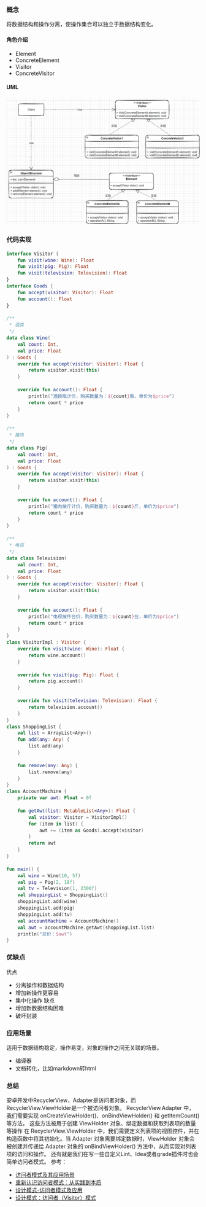 ### 概念

将数据结构和操作分离，使操作集合可以独立于数据结构变化。

#### 角色介绍

- Element
- ConcreteElement
- Visitor
- ConcreteVisitor

#### UML

![](./img/visitor.png)

### 代码实现

```kt
interface Visitor {
    fun visit(wine: Wine): Float
    fun visit(pig: Pig): Float
    fun visit(television: Television): Float
}
interface Goods {
    fun accept(visitor: Visitor): Float
    fun account(): Float
}

/**
 * 酒类
 */
data class Wine(
    val count: Int,
    val price: Float
) : Goods {
    override fun accept(visitor: Visitor): Float {
        return visitor.visit(this)
    }

    override fun account(): Float {
        println("酒按瓶计价，购买数量为：${count}瓶，单价为$price")
        return count * price
    }
}

/**
 * 猪肉
 */
data class Pig(
    val count: Int,
    val price: Float
) : Goods {
    override fun accept(visitor: Visitor): Float {
        return visitor.visit(this)
    }

    override fun account(): Float {
        println("猪肉按斤计价，购买数量为：${count}斤，单价为$price")
        return count * price
    }
}

/**
 * 电视
 */
data class Television(
    val count: Int,
    val price: Float
) : Goods {
    override fun accept(visitor: Visitor): Float {
        return visitor.visit(this)
    }

    override fun account(): Float {
        println("电视按件台价，购买数量为：${count}台，单价为$price")
        return count * price
    }
}
class VisitorImpl : Visitor {
    override fun visit(wine: Wine): Float {
        return wine.account()
    }

    override fun visit(pig: Pig): Float {
        return pig.account()
    }

    override fun visit(television: Television): Float {
        return television.account()
    }
}
class ShoppingList {
    val list = ArrayList<Any>()
    fun add(any: Any) {
        list.add(any)
    }

    fun remove(any: Any) {
        list.remove(any)
    }
}
class AccountMachine {
    private var awt: Float = 0f

    fun getAwt(list: MutableList<Any>): Float {
        val visitor: Visitor = VisitorImpl()
        for (item in list) {
            awt += (item as Goods).accept(visitor)
        }
        return awt
    }
}

fun main() {
    val wine = Wine(10, 5f)
    val pig = Pig(2, 18f)
    val tv = Television(1, 2300f)
    val shoppingList = ShoppingList()
    shoppingList.add(wine)
    shoppingList.add(pig)
    shoppingList.add(tv)
    val accountMachine = AccountMachine()
    val awt = accountMachine.getAwt(shoppingList.list)
    println("总价：$awt")
}
```

### 优缺点

优点
- 分离操作和数据结构
- 增加新操作更容易
- 集中化操作
缺点
- 增加新数据结构困难
- 破坏封装
### 应用场景

适用于数据结构稳定，操作易变，对象的操作之间无关联的场景。
- 编译器
- 文档转化，比如markdown转html

### 总结

安卓开发中RecyclerView，Adapter是访问者对象，而RecyclerView.ViewHolder是一个被访问者对象。
RecyclerView.Adapter 中，我们需要实现 onCreateViewHolder()、onBindViewHolder() 和 getItemCount() 等方法。
这些方法被用于创建 ViewHolder 对象、绑定数据和获取列表项的数量等操作
在 RecyclerView.ViewHolder 中，我们需要定义列表项的视图控件，并在构造函数中将其初始化。当 Adapter 对象需要绑定数据时，ViewHolder 对象会被创建并传递给 Adapter 对象的 onBindViewHolder() 方法中，从而实现对列表项的访问和操作。
还有就是我们在写一些自定义Lint、Idea或者grade插件时也会简单访问者模式。
参考：

- [访问者模式及其应用场景](https://blog.csdn.net/hello_1566/article/details/124456454)
- [重新认识访问者模式：从实践到本质 ](https://juejin.cn/post/7072928300682706975)
- [设计模式-访问者模式及应用 ](https://juejin.cn/post/7026956210045714440)
- [设计模式：访问者（Visitor）模式](https://www.cnblogs.com/zyrblog/p/9244754.html)